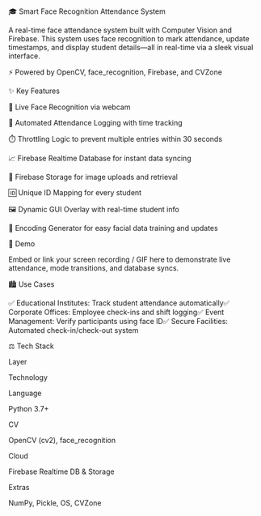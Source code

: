 🎓 Smart Face Recognition Attendance System

A real-time face attendance system built with Computer Vision and Firebase. This system uses face recognition to mark attendance, update timestamps, and display student details—all in real-time via a sleek visual interface.

⚡ Powered by OpenCV, face_recognition, Firebase, and CVZone

✨ Key Features

📸 Live Face Recognition via webcam

📅 Automated Attendance Logging with time tracking

⏱️ Throttling Logic to prevent multiple entries within 30 seconds

📈 Firebase Realtime Database for instant data syncing

💾 Firebase Storage for image uploads and retrieval

🆔 Unique ID Mapping for every student

🖼️ Dynamic GUI Overlay with real-time student info

🔄 Encoding Generator for easy facial data training and updates

🚀 Demo

Embed or link your screen recording / GIF here to demonstrate live attendance, mode transitions, and database syncs.

🏙️ Use Cases

✅ Educational Institutes: Track student attendance automatically✅ Corporate Offices: Employee check-ins and shift logging✅ Event Management: Verify participants using face ID✅ Secure Facilities: Automated check-in/check-out system

⚖️ Tech Stack

Layer

Technology

Language

Python 3.7+

CV

OpenCV (cv2), face_recognition

Cloud

Firebase Realtime DB & Storage

Extras

NumPy, Pickle, OS, CVZone
